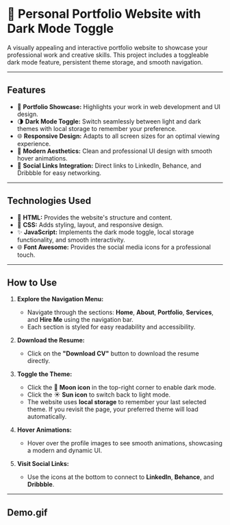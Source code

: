 # 🌟 Personal Portfolio Website with Dark Mode Toggle

A visually appealing and interactive portfolio website to showcase your professional work and creative skills. This project includes a toggleable dark mode feature, persistent theme storage, and smooth navigation.

---

## Features
- 💼 **Portfolio Showcase:** Highlights your work in web development and UI design.
- 🌗 **Dark Mode Toggle:** Switch seamlessly between light and dark themes with local storage to remember your preference.
- 🌐 **Responsive Design:** Adapts to all screen sizes for an optimal viewing experience.
- 🎨 **Modern Aesthetics:** Clean and professional UI design with smooth hover animations.
- 🔗 **Social Links Integration:** Direct links to LinkedIn, Behance, and Dribbble for easy networking.

---

## Technologies Used
- 🎨 **HTML:** Provides the website's structure and content.
- 🎨 **CSS:** Adds styling, layout, and responsive design.
- ✨ **JavaScript:** Implements the dark mode toggle, local storage functionality, and smooth interactivity.
- 🌐 **Font Awesome:** Provides the social media icons for a professional touch.

---

## How to Use
1. **Explore the Navigation Menu:**
   - Navigate through the sections: **Home**, **About**, **Portfolio**, **Services**, and **Hire Me** using the navigation bar.
   - Each section is styled for easy readability and accessibility.

2. **Download the Resume:**
   - Click on the **"Download CV"** button to download the resume directly.

3. **Toggle the Theme:**
   - Click the 🌙 **Moon icon** in the top-right corner to enable dark mode.
   - Click the ☀️ **Sun icon** to switch back to light mode.
   - The website uses **local storage** to remember your last selected theme. If you revisit the page, your preferred theme will load automatically.

4. **Hover Animations:**
   - Hover over the profile images to see smooth animations, showcasing a modern and dynamic UI.

5. **Visit Social Links:**
   - Use the icons at the bottom to connect to **LinkedIn**, **Behance**, and **Dribbble**.

---

## Demo.gif
